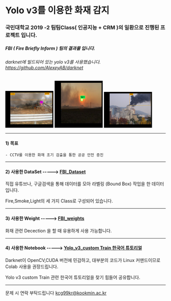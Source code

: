 # Yolo v3를 이용한 화재 감지 
### 국민대학교 2019 -2 팀팀Class( 인공지능 + CRM )의 일환으로 진행된 프로젝트 입니다. 
##### FBI ( Fire Briefly Inform ) 팀의 결과물 입니다.
###### darknet에 빌드되어 있는 yolo v3를 사용했습니다. https://github.com/AlexeyAB/darknet 


<div>
    <img src="description/이미지1.png" width="30%" ,height = "100%">
    <img src="description/이미지2.png" width="30%" ,height = "100%">
    <img src="description/이미지3.png" width="30%" ,height = "100%">
</div>

_____
    
#### 1) 목표
    - CCTV를 이용한 화재 조기 검출을 통한 공공 안전 증진
___  
#### 2) 사용한 DataSet -----> [FBI_Dataset](https://drive.google.com/file/d/1bT6jGRyNnqoaQTD5v4mcEDshRB2NkBQY/view?usp=sharing)
      
   직접 유튜브나, 구글검색을 통해 데이터를 모아 라벨링 (Bound Box) 작업을 한 데이터 입니다.    
     
   Fire,Smoke,Light의 세 가지 Class로 구성되어 있습니다.
____   
#### 3) 사용한 Weight -----> [FBI_weights](https://drive.google.com/file/d/10stsLIqEkM5b8nl2bIHceB7SDD4_iBcQ/view?usp=sharing)
  
  화재 관련 Decection 을 할 때 유용하게 사용 가능합니다.
____  
#### 4) 사용한 Notebook -----> [Yolo_v3_custom Train 한국어 튜토리얼](https://colab.research.google.com/drive/14QiNQNBXXcsViFZ6MEhFSLQ62GZmMivR)
    
  Darknet이 OpenCV,CUDA 버전에 민감하고, 대부분의 코드가 Linux 커맨드이므로 Colab 사용을 권장드립니다.  
    
  Yolo v3 custom Train 관련 한국어 튜토리얼을 찾기 힘들어 공유합니다.
____  
  

문제 시 연락 부탁드립니다
kcg99kr@kookmin.ac.kr
